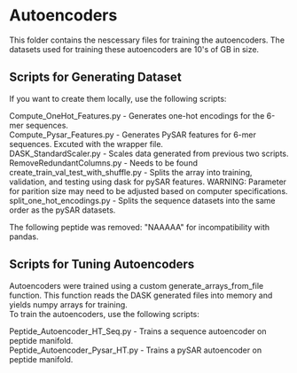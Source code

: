 # Autoencoders  

This folder contains the nescessary files for training the autoencoders. The datasets used for training these autoencoders are 10's of GB in size.

## Scripts for Generating Dataset
If you want to create them locally, use the following scripts:  

Compute_OneHot_Features.py - Generates one-hot encodings for the 6-mer sequences.  
Compute_Pysar_Features.py - Generates PySAR features for 6-mer sequences. Excuted with the wrapper file.  
DASK_StandardScaler.py - Scales data generated from previous two scripts.  
RemoveRedundantColumns.py - Needs to be found
create_train_val_test_with_shuffle.py - Splits the array into training, validation, and testing using dask for pySAR features. WARNING: Parameter for parition size may need to be adjusted based on computer specifications.  
split_one_hot_encodings.py - Splits the sequence datasets into the same order as the pySAR datasets.  

The following peptide was removed: "NAAAAA" for incompatibility with pandas.

## Scripts for Tuning Autoencoders
Autoencoders were trained using a custom generate_arrays_from_file function. This function reads the DASK generated files into memory and yields numpy arrays for training.  
To train the autoencoders, use the following scripts:  

Peptide_Autoencoder_HT_Seq.py - Trains a sequence autoencoder on peptide manifold.  
Peptide_Autoencoder_Pysar_HT.py - Trains a pySAR autoencoder on peptide manifold.  


